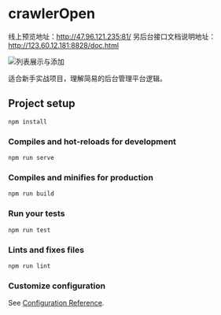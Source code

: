 # crawlerOpen

线上预览地址：http://47.96.121.235:81/
另后台接口文档说明地址：http://123.60.12.181:8828/doc.html

![列表展示与添加
](https://user-images.githubusercontent.com/48662521/115325969-1c445d80-a1bf-11eb-9c75-b82da5b6f6e5.png)

适合新手实战项目，理解简易的后台管理平台逻辑。

## Project setup
```
npm install
```

### Compiles and hot-reloads for development
```
npm run serve
```

### Compiles and minifies for production
```
npm run build
```

### Run your tests
```
npm run test
```

### Lints and fixes files
```
npm run lint
```

### Customize configuration
See [Configuration Reference](https://cli.vuejs.org/config/).
